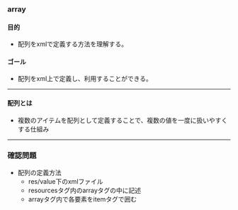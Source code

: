 ### array

#### 目的
* 配列をxmlで定義する方法を理解する。

#### ゴール
* 配列をxml上で定義し、利用することができる。

---
#### 配列とは
* 複数のアイテムを配列として定義することで、複数の値を一度に扱いやすくする仕組み

---
### 確認問題
* 配列の定義方法
  * res/value下のxmlファイル
  * resourcesタグ内のarrayタグの中に記述
  * arrayタグ内で各要素をitemタグで囲む
